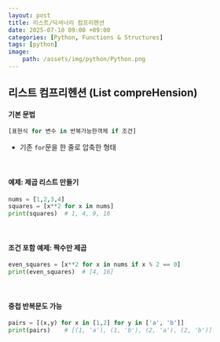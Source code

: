 ```yaml
---
layout: post
title: 리스트/딕셔너리 컴프리헨션
date: 2025-07-10 09:00 +09:00
categories: [Python, Functions & Structures]
tags: [python]
image:
    path: /assets/img/python/Python.png
---
```


## 리스트 컴프리헨션 (List compreHension)

#### 기본 문법

```python
[표현식 for 변수 in 반복가능한객체 if 조건]
```

- 기존 `for`문을 한 줄로 압축한 형태

<br>

#### 예제: 제곱 리스트 만들기

```python
nums = [1,2,3,4]
squares = [x**2 for x in nums]
print(squares)  # 1, 4, 9, 16
```

<br>

#### 조건 포함 예제: 짝수만 제곱

```python
even_squares = [x**2 for x in nums if x % 2 == 0]
print(even_squares)  # [4, 16]
```

<br>

#### 중첩 반복문도 가능

```python
pairs = [(x,y) for x in [1,2] for y in ['a', 'b']]
print(pairs)    # [(1, 'a'), (1, 'b'), (2, 'a'), (2, 'b')]
```